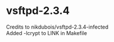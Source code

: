 # vsftpd-2.3.4 #

Credits to nikdubois/vsftpd-2.3.4-infected <br />
Added -lcrypt to LINK in Makefile

